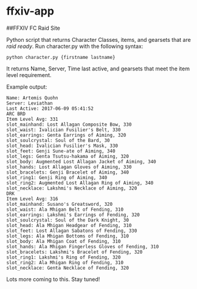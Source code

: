 # ffxiv-app
##FFXIV FC Raid Site

Python script that returns Character Classes, items, and gearsets that are *raid ready*. Run character.py with the following syntax:

`python character.py {firstname lastname}`

It returns Name, Server, Time last active, and gearsets that meet the item level requirement.

Example output:
```
Name: Artemis Quohn
Server: Leviathan
Last Active: 2017-06-09 05:41:52
ARC BRD
Item Level Avg: 331
slot_mainhand: Lost Allagan Composite Bow, 330
slot_waist: Ivalician Fusilier's Belt, 330
slot_earrings: Genta Earrings of Aiming, 320
slot_soulcrystal: Soul of the Bard, 30
slot_head: Ivalician Fusilier's Mask, 330
slot_feet: Genji Sune-ate of Aiming, 340
slot_legs: Genta Tsutsu-hakama of Aiming, 320
slot_body: Augmented Lost Allagan Jacket of Aiming, 340
slot_hands: Lost Allagan Gloves of Aiming, 330
slot_bracelets: Genji Bracelet of Aiming, 340
slot_ring1: Genji Ring of Aiming, 340
slot_ring2: Augmented Lost Allagan Ring of Aiming, 340
slot_necklace: Lakshmi's Necklace of Aiming, 320
DRK
Item Level Avg: 316
slot_mainhand: Susano's Greatsword, 320
slot_waist: Ala Mhigan Belt of Fending, 310
slot_earrings: Lakshmi's Earrings of Fending, 320
slot_soulcrystal: Soul of the Dark Knight, 30
slot_head: Ala Mhigan Headgear of Fending, 310
slot_feet: Lost Allagan Sabatons of Fending, 330
slot_legs: Ala Mhigan Bottoms of Fending, 310
slot_body: Ala Mhigan Coat of Fending, 310
slot_hands: Ala Mhigan Fingerless Gloves of Fending, 310
slot_bracelets: Lakshmi's Bracelet of Fending, 320
slot_ring1: Lakshmi's Ring of Fending, 320
slot_ring2: Ala Mhigan Ring of Fending, 310
slot_necklace: Genta Necklace of Fending, 320
```

Lots more coming to this. Stay tuned!
